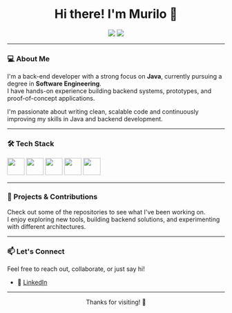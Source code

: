 <h1 align="center">Hi there! I'm Murilo 👋</h1>

<p align="center">
  <img src="https://img.shields.io/badge/Back--End%20Developer-Java-blue?style=for-the-badge&logo=java&logoColor=white" />
  <img src="https://img.shields.io/badge/Software%20Engineering%20Student-📚-orange?style=for-the-badge" />
<!--   <img src="https://img.shields.io/badge/Oracle%20DB-💾-red?style=for-the-badge" /> -->
</p>

---

### 💻 About Me

I'm a back-end developer with a strong focus on **Java**, currently pursuing a degree in **Software Engineering**.  
I have hands-on experience building backend systems, prototypes, and proof-of-concept applications.

I'm passionate about writing clean, scalable code and continuously improving my skills in Java and backend development.

---

### 🛠️ Tech Stack

<p align="left">
  <img src="https://cdn.jsdelivr.net/gh/devicons/devicon/icons/java/java-original.svg" width="40" height="40" />
  <img src="https://cdn.jsdelivr.net/gh/devicons/devicon/icons/spring/spring-original.svg" width="40" height="40" />
  <img src="https://cdn.jsdelivr.net/gh/devicons/devicon/icons/oracle/oracle-original.svg" width="40" height="40" />
  <img src="https://cdn.jsdelivr.net/gh/devicons/devicon/icons/git/git-original.svg" width="40" height="40" />
  <img src="https://cdn.jsdelivr.net/gh/devicons/devicon/icons/linux/linux-original.svg" width="40" height="40" />
</p>

---

### 🚀 Projects & Contributions

Check out some of the repositories to see what I've been working on.  
I enjoy exploring new tools, building backend solutions, and experimenting with different architectures.

---

### 📫 Let's Connect

Feel free to reach out, collaborate, or just say hi!

 
- 💼 [LinkedIn](https://www.linkedin.com/in/murilo-finardi/)  


---

<p align="center">Thanks for visiting! 🚀</p>
<!-- <div>
   <a href="https://github.com/MuriloFin">
   <img height="180em" src="https://github-readme-stats.vercel.app/api/top-langs/?username=MuriloFin&layout=compact&langs_count=7&theme=dracula"/>
   <img height="180em" src="https://github-readme-stats.vercel.app/api?username=MuriloFin&show_icons=true&theme=dracula&include_all_commits=true&count_private=true"/>
</div> -->
<!--
**MuriloFin/MuriloFin** is a ✨ _special_ ✨ repository because its `README.md` (this file) appears on your GitHub profile.

Here are some ideas to get you started:

- 🔭 I’m currently working on ...
- 🌱 I’m currently learning ...
- 👯 I’m looking to collaborate on ...
- 🤔 I’m looking for help with ...
- 💬 Ask me about ...
- 📫 How to reach me: ...
- 😄 Pronouns: ...
- ⚡ Fun fact: ...
-->
